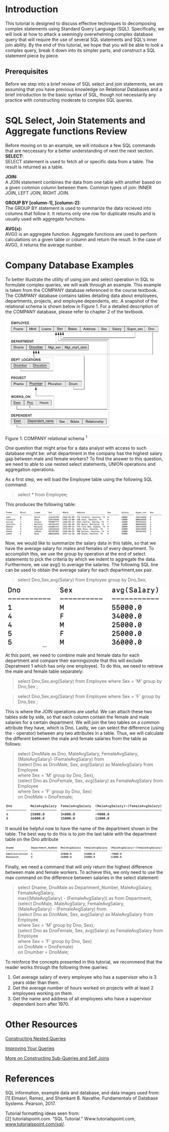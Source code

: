 # __Introduction__
This tutorial is designed to discuss effective techniques to decomposing complex statements using Standard Query Language (SQL). Specifically, we will look at how to attack a seemingly overwhelming complex database query that will require the use of several SQL statements and SQL's inner join ability. By the end of this tutorial, we hope that you will be able to look a complex query, break it down into its simpler parts, and construct a SQL statement piece by piece.

## __Prerequisites__
Before we step into a brief review of SQL select and join statements, we are assuming that you have previous knowledge on Relational Databases and a brief introduction to the basic syntax of SQL, though not necessarily any practice with constructing moderate to complex SQL queries.

# __SQL Select, Join Statements and Aggregate functions Review__
Before moving on to an example, we will intoduce a few SQL commands that are neccessary for a better understanding of next the next section.<br>
<b>SELECT:</b><br>
SELECT statement is used to fetch all or specific data from a table. The result is returned as a table.

<b>JOIN: </b> <br>
A JOIN statement combines the data from one table with another based on a given common column between them.
Common types of join: INNER JOIN, LEFT JOIN, RIGHT JOIN.

<b>GROUP BY [column-1], [column-2]: </b> <br>
The GROUP BY statement is used to summarize the data recieved into columns that follow it. It returns only one row for duplicate results and is usually used with aggregate functions.

<b>AVG(x): </b><br>
AVG() is an aggregate function. Aggregate functions are used to perform calculations on a given table or column and return the result. In the case of AVG(), it returns the average number.

# __Company Database Examples__
To better illustrate the utility of using join and select operation in SQL to formulate complex queries, we will walk through an example. This example is taken from the COMPANY database referenced in the course textbook. The COMPANY database contains tables detailing data about employees, departments, projects, and employee dependents, etc. A snapshot of the relational schema is shown below in Figure 1. For a detailed description of the COMPANY database, please refer to chapter 2 of the textbook.

![](https://github.com/Ncf4n1/DB_Writing_Tutorial/blob/master/Screen%20Shot%202018-11-06%20at%208.22.46%20PM.png?raw=true)
Figure 1: COMPANY relational schema <sup> 1 </sup>


One question that might arise for a data analyst with access to such database might be: what department in the company has the highest salary gap between male and female workers? To find the answer to this question, we need to able to use nested select statements, UNION operations and aggregation operations.

As a first step, we will load the Employee table using the following SQL command:

> select * from Employee;

This produces the following table:

![](https://github.com/Ncf4n1/DB_Writing_Tutorial/blob/master/Screen%20Shot%202018-11-06%20at%207.53.37%20PM.png?raw=true)


Now, we would like to summarize the salary data in this table, so that we have the average salary for males and females of every department. To accomplish this, we use the group by operation at the end of select statements to pick the criteria by which we indent to aggregate the data. Furthermore, we use avg() to average the salaries. The following SQL line can be used to obtain the average salary for each department,sex pair.

> select Dno,Sex,avg(Salary) from Employee group by Dno,Sex;

![](https://github.com/Ncf4n1/DB_Writing_Tutorial/blob/master/Screen%20Shot%202018-11-06%20at%208.41.54%20PM.png?raw=true)

At this point, we need to combine male and female data for each department and compare their earnings(note that this will exclude Depratment 1 which has only one employee). To do this, we need to retrieve the male and female table separately:
> select Dno,Sex,avg(Salary) from Employee where Sex = 'M' group by Dno,Sex ;

> select Dno,Sex,avg(Salary) from Employee where Sex = 'F' group by Dno,Sex ;


This is where the JOIN operations are useful. We can attach these two tables side by side, so that each column contain the female and male salaries for a certain department. We will join the two tables on a common attribute they have, which is Dno. Lastly, we can select the difference (using the - operator) between any two attributes in a table. Thus, we will calculate the different between the male and female salaries from the table as follows:

> select DnoMale as Dno, MaleAvgSalary, FemaleAvgSalary,  
(MaleAvgSalary)-(FemaleAvgSalary) from  
(select Dno as DnoMale, Sex, avg(Salary) as MaleAvgSalary from Employee  
where Sex = 'M' group by Dno, Sex),  
(select Dno as DnoFemale, Sex, avg(Salary) as FemaleAvgSalary from Employee  
where Sex = 'F' group by Dno, Sex)  
on DnoMale = DnoFemale;




![](https://github.com/Ncf4n1/DB_Writing_Tutorial/blob/master/Screen%20Shot%202018-11-06%20at%208.56.38%20PM.png?raw=true)


It would be helpful now to have the name of the department shown in the table. The best way to do this is to join the last table with the department table on the Dno attribute


![](https://github.com/Ncf4n1/DB_Writing_Tutorial/blob/master/Screen%20Shot%202018-11-06%20at%208.59.47%20PM.png?raw=true)

Finally, we need a command that will only return the highest difference between male and female workers. To achieve this, we only need to use the max command on the difference between salaries in the select statement:

> select Dname, DnoMale as Department_Number, MaleAvgSalary, FemaleAvgSalary,  
max((MaleAvgSalary) - (FemaleAvgSalary)) as from Department,  
(select DnoMale, MaleAvgSalary, FemaleAvgSalary,  
(MaleAvgSalary) - (FemaleAvgSalary) from  
(select Dno as DnoMale, Sex, avg(Salary) as MaleAvgSalary from Employee  
where Sex = 'M' group by Dno, Sex),  
(select Dno as DnoFemale, Sex, avg(Salary) as FemaleAvgSalary from Employee  
where Sex = 'F' group by Dno, Sex)  
on DnoMale = DnoFemale)  
on Dnumber = DnoMale;

To reinforce the concepts presented in this tutorial, we recommend that the reader works through the following three queries:  
1) Get average salary of every employee who has a supervisor who is 3 years older than them. </br>
2) Get the average number of hours worked on projects with at least 2 employees working on them.</br>
3) Get the name and address of all employees who have a supervisor dependent born after 1970.</br>

# __Other Resources__
[Constructing Nested Queries](https://community.modeanalytics.com/sql/tutorial/sql-subqueries/)

[Improving Your Queries](https://www.datacamp.com/community/tutorials/sql-tutorial-query)

[More on Constructing Sub-Queries and Self Joins](https://ocw.mit.edu/courses/urban-studies-and-planning/11-521-spatial-database-management-and-advanced-geographic-information-systems-spring-2003/lecture-notes/lect4.pdf)

# __References__
SQL information, example data and database, and data images used from: </br>
[1] Elmasri, Ramez, and Shamkant B. Navathe. Fundamentals of Database Systems. Pearson, 2017.

Tutorial formatting ideas seen from: </br>
[2] tutorialspoint.com. “SQL Tutorial.” Www.tutorialspoint.com, www.tutorialspoint.com/sql/.
